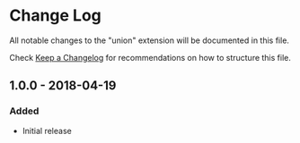 # Change Log
All notable changes to the "union" extension will be documented in this file.

Check [Keep a Changelog](http://keepachangelog.com/) for recommendations on how to structure this file.

## 1.0.0 - 2018-04-19
### Added
- Initial release
